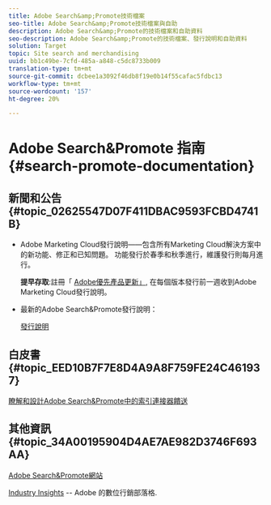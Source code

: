 ```yaml
---
title: Adobe Search&amp;Promote技術檔案
seo-title: Adobe Search&amp;Promote技術檔案與自助
description: Adobe Search&amp;Promote的技術檔案和自助資料
seo-description: Adobe Search&amp;Promote的技術檔案、發行說明和自助資料
solution: Target
topic: Site search and merchandising
uuid: bb1c49be-7cfd-485a-a848-c5dc8733b009
translation-type: tm+mt
source-git-commit: dcbee1a3092f46db8f19e0b14f55cafac5fdbc13
workflow-type: tm+mt
source-wordcount: '157'
ht-degree: 20%

---
```



# Adobe Search&amp;Promote 指南 {#search-promote-documentation}

## 新聞和公告{#topic_02625547D07F411DBAC9593FCBD4741B}

* Adobe Marketing Cloud發行說明——包含所有Marketing Cloud解決方案中的新功能、修正和已知問題。 功能發行於春季和秋季進行，維護發行則每月進行。

   **提早存取**:註冊「 [Adobe優先產品更新」,](https://campaign.adobe.com/webApp/adbePriorityProductSubscribe) 在每個版本發行前一週收到Adobe Marketing Cloud發行說明。

* 最新的Adobe Search&amp;Promote發行說明：

   [發行說明](/help/c-searchpromote-release-notes/c-rn-02-13-18-version-1811.md)

## 白皮書 {#topic_EED10B7F7E8D4A9A8F759FE24C461937}

[瞭解和設計Adobe Search&amp;Promote中的索引連接器饋送](https://marketing.adobe.com/resources/help/en_US/snp/index_connector_feeds.pdf)

## 其他資訊{#topic_34A00195904D4AE7AE982D3746F693AA}

[Adobe Search&amp;Promote網站](https://www.adobe.com/solutions/testing-targeting/search-driven-merchandising.html)

[Industry Insights](https://blogs.adobe.com/digitalmarketing/) -- Adobe 的數位行銷部落格.
